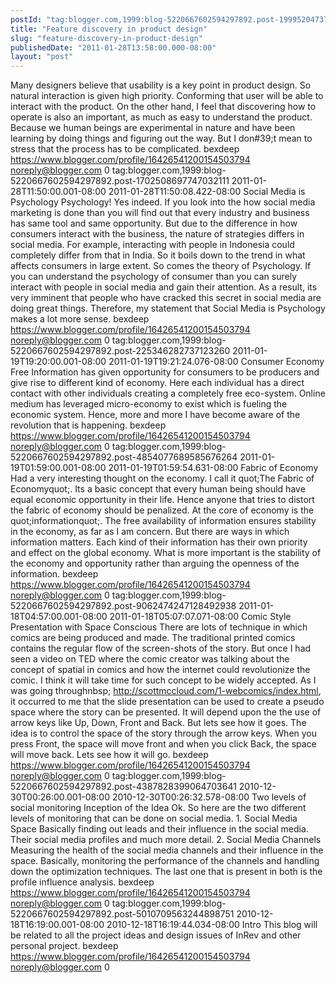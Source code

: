```yaml
---
postId: "tag:blogger.com,1999:blog-5220667602594297892.post-1999520473705109254"
title: "Feature discovery in product design"
slug: "feature-discovery-in-product-design"
publishedDate: "2011-01-28T13:58:00.000-08:00"
layout: "post"
---
```


Many designers believe that usability is a key point in product design. So
natural interaction is given high priority. Conforming that user will be able
to interact with the product. On the other hand, I feel that discovering how
to operate is also an important, as much as easy to understand the product.
Because we human beings are experimental in nature and have been learning by
doing things and figuring out the way. But I don#39;t mean to stress that the
process has to be complicated. bexdeep
https://www.blogger.com/profile/16426541200154503794 noreply@blogger.com 0
tag:blogger.com,1999:blog-5220667602594297892.post-1702508697747032111
2011-01-28T11:50:00.001-08:00 2011-01-28T11:50:08.422-08:00 Social Media is
Psychology Psychology! Yes indeed. If you look into the how social media
marketing is done than you will find out that every industry and business has
same tool and same opportunity. But due to the difference in how consumers
interact with the business, the nature of strategies differs in social media.
For example, interacting with people in Indonesia could completely differ from
that in India. So it boils down to the trend in what affects consumers in
large extent. So comes the theory of Psychology. If you can understand the
psychology of consumer than you can surely interact with people in social
media and gain their attention. As a result, its very imminent that people who
have cracked this secret in social media are doing great things. Therefore, my
statement that Social Media is Psychology makes a lot more sense. bexdeep
https://www.blogger.com/profile/16426541200154503794 noreply@blogger.com 0
tag:blogger.com,1999:blog-5220667602594297892.post-225346282737123260
2011-01-19T19:20:00.001-08:00 2011-01-19T19:21:24.076-08:00 Consumer Economy
Free Information has given opportunity for consumers to be producers and give
rise to different kind of economy. Here each individual has a direct contact
with other individuals creating a completely free eco-system. Online medium
has leveraged micro-economy to exist which is fueling the economic system.
Hence, more and more I have become aware of the revolution that is happening.
bexdeep https://www.blogger.com/profile/16426541200154503794
noreply@blogger.com 0
tag:blogger.com,1999:blog-5220667602594297892.post-4854077689585676264
2011-01-19T01:59:00.001-08:00 2011-01-19T01:59:54.631-08:00 Fabric of Economy
Had a very interesting thought on the economy. I call it quot;The Fabric of
Economyquot;. Its a basic concept that every human being should have equal
economic opportunity in their life. Hence anyone that tries to distort the
fabric of economy should be penalized. At the core of economy is the
quot;informationquot;. The free availability of information ensures stability
in the economy, as far as I am concern. But there are ways in which
information matters. Each kind of their information has their own priority and
effect on the global economy. What is more important is the stability of the
economy and opportunity rather than arguing the openness of the information.
bexdeep https://www.blogger.com/profile/16426541200154503794
noreply@blogger.com 0
tag:blogger.com,1999:blog-5220667602594297892.post-9062474247128492938
2011-01-18T04:57:00.001-08:00 2011-01-18T05:07:07.071-08:00 Comic Style
Presentation with Space Conscious There are lots of technique in which comics
are being produced and made. The traditional printed comics contains the
regular flow of the screen-shots of the story. But once I had seen a video on
TED where the comic creator was talking about the concept of spatial in comics
and how the internet could revolutionize the comic. I think it will take time
for such concept to be widely accepted. As I was going throughnbsp;
http://scottmccloud.com/1-webcomics/index.html, it occurred to me that the
slide presentation can be used to create a pseudo space where the story can be
presented. It will depend upon the the use of arrow keys like Up, Down, Front
and Back. But lets see how it goes. The idea is to control the space of the
story through the arrow keys. When you press Front, the space will move front
and when you click Back, the space will move back. Lets see how it will go.
bexdeep https://www.blogger.com/profile/16426541200154503794
noreply@blogger.com 0
tag:blogger.com,1999:blog-5220667602594297892.post-4387828399064703641
2010-12-30T00:26:00.001-08:00 2010-12-30T00:26:32.578-08:00 Two levels of
social monitoring Inception of the Idea Ok. So here are the two different
levels of monitoring that can be done on social media. 1\. Social Media Space
Basically finding out leads and their influence in the social media. Their
social media profiles and much more detail. 2\. Social Media Channels
Measuring the health of the social media channels and their influence in the
space. Basically, monitoring the performance of the channels and handling down
the optimization techniques. The last one that is present in both is the
profile influence analysis. bexdeep
https://www.blogger.com/profile/16426541200154503794 noreply@blogger.com 0
tag:blogger.com,1999:blog-5220667602594297892.post-5010709563244898751
2010-12-18T16:19:00.001-08:00 2010-12-18T16:19:44.034-08:00 Intro This blog
will be related to all the project ideas and design issues of InRev and other
personal project. bexdeep https://www.blogger.com/profile/16426541200154503794
noreply@blogger.com 0

